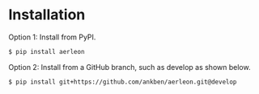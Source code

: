 # Installation

Option 1: Install from PyPI.

```bash
$ pip install aerleon
```

Option 2: Install from a GitHub branch, such as develop as shown below.

```bash
$ pip install git+https://github.com/ankben/aerleon.git@develop
```
